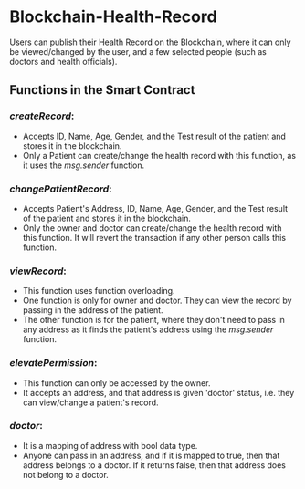 # Blockchain-Health-Record
Users can publish their Health Record on the Blockchain, where it can only be viewed/changed by the user, and a few selected people (such as doctors and health officials).

## Functions in the Smart Contract
### *createRecord*:
  * Accepts ID, Name, Age, Gender, and the Test result of the patient and stores it in the blockchain.
  * Only a Patient can create/change the health record with this function, as it uses the *msg.sender* function.

### *changePatientRecord*:
  * Accepts Patient's Address, ID, Name, Age, Gender, and the Test result of the patient and stores it in the blockchain.
  * Only the owner and doctor can create/change the health record with this function. It will revert the transaction if any other person calls this function.
### *viewRecord*:
  * This function uses function overloading. 
  * One function is only for owner and doctor. They can view the record by passing in the address of the patient. 
  * The other function is for the patient, where they don't need to pass in any address as it finds the patient's address using the *msg.sender* function.
### *elevatePermission*:
  * This function can only be accessed by the owner.
  * It accepts an address, and that address is given 'doctor' status, i.e. they can view/change a patient's record.
### *doctor*:
  * It is a mapping of address with bool data type.
  * Anyone can pass in an address, and if it is mapped to true, then that address belongs to a doctor. If it returns false, then that address does not belong to a doctor.
